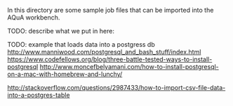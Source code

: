 
In this directory are some sample job files that can be imported into 
the AQuA workbench.

TODO: describe what we put in here:

TODO:
example that loads data into a postgress db
http://www.manniwood.com/postgresql_and_bash_stuff/index.html
https://www.codefellows.org/blog/three-battle-tested-ways-to-install-postgresql
http://www.moncefbelyamani.com/how-to-install-postgresql-on-a-mac-with-homebrew-and-lunchy/

http://stackoverflow.com/questions/2987433/how-to-import-csv-file-data-into-a-postgres-table
